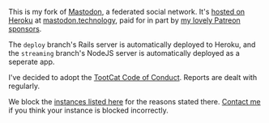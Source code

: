 This is my fork of [Mastodon](https://github.com/tootsuite/mastodon), a 
federated social network. It's [hosted on Heroku](https://ashfurrow.com/blog/running-mastodon-on-heroku/)
at [mastodon.technology](https://mastodon.technology), paid for in part by [my 
lovely Patreon sponsors](https://www.patreon.com/user?u=3581610).

The `deploy` branch's Rails server is automatically deployed to Heroku, and the 
`streaming` branch's NodeJS server is automatically deployed as a seperate app.

I've decided to adopt the [TootCat Code of Conduct](https://github.com/TootCat/mastodon/wiki/Code-of-Conduct/41432d2c42ba9be52f2710b8b5c7b77f41271c0b).
Reports are dealt with regularly.

We block the [instances listed here](https://github.com/tootcafe/blocked-instances)
for the reasons stated there. [Contact me](mailto:ash@ashfurrow.com) if you 
think your instance is blocked incorrectly.

